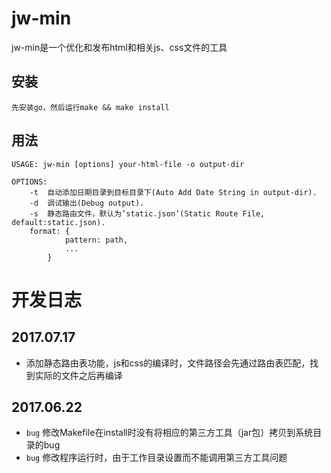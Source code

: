 # jw-min
jw-min是一个优化和发布html和相关js、css文件的工具

## 安装

	先安装go，然后运行make && make install

## 用法

	USAGE: jw-min [options] your-html-file -o output-dir 

	OPTIONS:
		-t 	自动添加日期目录到目标目录下(Auto Add Date String in output-dir).
		-d 	调试输出(Debug output).
		-s 	静态路由文件，默认为’static.json’(Static Route File, default:static.json).
		format: {
				pattern: path,
				...
			}

		
# 开发日志

## 2017.07.17

* 添加静态路由表功能，js和css的编译时，文件路径会先通过路由表匹配，找到实际的文件之后再编译

## 2017.06.22

* `bug` 修改Makefile在install时没有将相应的第三方工具（jar包）拷贝到系统目录的bug
* `bug` 修改程序运行时，由于工作目录设置而不能调用第三方工具问题